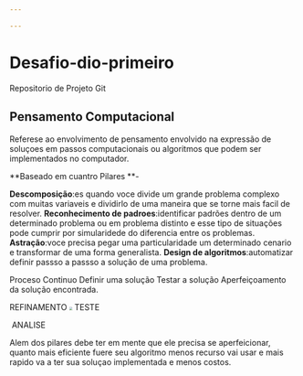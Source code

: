 ```yaml
---

---
```


# Desafio-dio-primeiro
Repositorio de Projeto Git

## Pensamento Computacional

Referese ao envolvimento de pensamento envolvido na expressão de soluçoes em passos computacionais ou algoritmos que podem ser implementados no computador.

**Baseado em cuantro Pilares **- 

**Descomposição**:es quando voce divide um grande problema complexo com muitas variaveis e dividirlo de uma maneira que se torne mais facil de resolver.
**Reconhecimento de padroes**:identificar padrões dentro de um determinado problema ou em problema distinto e esse tipo de situações pode cumprir por simularidede do diferencia entre os problemas.
**Astração**:voce precisa pegar uma particularidade um determinado cenario e transformar de uma forma generalista.
**Design de algoritmos**:automatizar definir passso a passso a solução de uma problema.

Proceso Continuo
Definir uma solução 
Testar a solução 
Aperfeiçoamento da solução encontrada.



   REFINAMENTO <img src="C:\Users\chiqui\Desktop\OIP (1).jpg" style="zoom:33%;" /> TESTE

​                                        ANALISE

Alem dos pilares debe ter em mente que ele precisa se aperfeicionar, quanto mais eficiente fuere seu algoritmo menos recurso vai usar e mais rapido va a ter sua soluçao implementada e menos costos.
